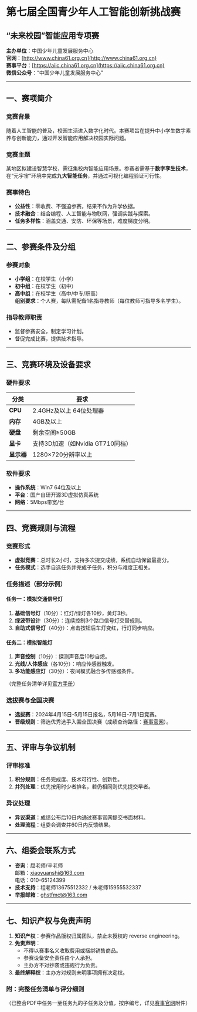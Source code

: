 
# 第七届全国青少年人工智能创新挑战赛  
## “未来校园”智能应用专项赛  
**主办单位**：中国少年儿童发展服务中心  
**官网**：[http://www.china61.org.cn](http://www.china61.org.cn)  
**赛事平台**：[https://aiic.china61.org.cn](https://aiic.china61.org.cn)  
**微信公众号**：“中国少年儿童发展服务中心”  

---

## 一、赛项简介  
### 竞赛背景  
随着人工智能的普及，校园生活进入数字化时代。本赛项旨在提升中小学生数字素养与创新能力，通过开发智能应用解决校园实际问题。  

### 竞赛主题  
某地区拟建设智慧学校，需征集校内智能应用场景。参赛者需基于**数字孪生技术**，在“元宇宙”环境中完成**九大智能任务**，并通过可视化编程验证可行性。  

### 赛事特色  
- **公益性**：零收费、不强迫参赛，结果不作为升学依据。  
- **技术融合**：结合编程、人工智能与物联网，强调实践与探索。  
- **任务多样性**：涵盖交通、安防、环保等场景，难度梯度分明。  

---

## 二、参赛条件及分组  
### 参赛对象  
- **小学组**：在校学生（小学）  
- **初中组**：在校学生（初中）  
- **高中组**：在校学生（高中/中专/职高）  
**组别要求**：个人赛，每队需配备1名指导教师（每位教师可指导多名学生）。  

### 指导教师职责  
- 监督参赛安全，制定学习计划。  
- 督促完成比赛，提供技术指导。  

---

## 三、竞赛环境及设备要求  
### 硬件要求  
| 分类       | 要求                                 |  
|------------|--------------------------------------|  
| **CPU**    | 2.4GHz及以上 64位处理器               |  
| **内存**   | 4GB及以上                            |  
| **硬盘**   | 剩余空间≥50GB                        |  
| **显卡**   | 支持3D加速（如Nvidia GT710同档）      |  
| **显示器** | 1280×720分辨率以上                   |  

### 软件要求  
- **操作系统**：Win7 64位及以上  
- **平台**：国产自研开源3D虚拟仿真系统  
- **网络**：5Mbps带宽/台  

---

## 四、竞赛规则与流程  
### 竞赛形式  
- **虚拟竞赛**：总时长2小时，支持多次提交成绩，系统自动保留最高分。  
- **任务模式**：选手自选任务并完成子任务，积分与难度正相关。  

### 任务描述（部分示例）  
#### 任务一：模拟交通信号灯  
1. **基础信号灯**（10分）：红灯/绿灯各10秒，黄灯3秒。  
2. **绿波带设计**（30分）：连续控制3个路口信号灯交替规则。  
3. **自助式信号灯**（40分）：点击按钮后车灯变红，行灯同步响应。  

#### 任务二：模拟智能灯  
1. **声音控制**（10分）：探测声音后10秒自熄。  
2. **光线/人体感应**（各10分）：响应传感器触发。  
3. **多功能感应灯**（30分）：夜间模式融合多传感器条件。  

（完整任务清单详见[官方手册](https://aiic.china61.org.cn)）  

### 选拔赛与全国决赛  
- **选拔赛**：2024年4月15日-5月15日报名，5月16日-7月1日竞赛。  
- **晋级规则**：筛选优秀选手入围全国决赛（成绩查询路径：[赛事官网](https://aiic.china61.org.cn)）。  

---

## 五、评审与争议机制  
### 评审标准  
1. **积分规则**：任务完成度、技术可行性、创新性。  
2. **并列处理**：优先按用时少者排名，若仍相同则优先提交早者。  

### 异议处理  
- **异议渠道**：成绩公布后10日内通过赛事官网提交书面材料。  
- **处理流程**：组委会调查并60日内反馈结果。  

---

## 六、组委会联系方式  
- **咨询**：屈老师/辛老师  
  邮箱：xiaoyuanshi@163.com  
  电话：010-65124399  
- **技术支持**：程老师13675512332 / 朱老师15955532337  
- **举报邮箱**：ghstfmct@163.com  

---

## 七、知识产权与免责声明  
1. **知识产权**：参赛作品版权归属团队，禁止未授权的 reverse engineering。  
2. **免责声明**：  
   - 不得以赛事名义收取费用或捆绑销售商品。  
   - 参赛设备安全责任由个人承担。  
   - 主办方不对抄袭或违规行为负责。  
3. **最终解释权**：主办方对规则未明事项拥有决定权。  


### 附：完整任务清单与评分细则  
（已整合PDF中任务一至任务九的子任务及分值，按序编号，详见[赛事官网](https://aiic.china61.org.cn)附件）